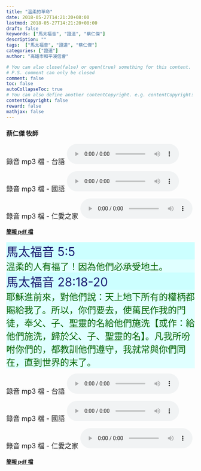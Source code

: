 ```yaml
---
title: "溫柔的革命"
date: 2018-05-27T14:21:20+08:00
lastmod: 2018-05-27T14:21:20+08:00
draft: false
keywords: ["馬太福音", "證道", "蔡仁傑"]
description: ""
tags:  ["馬太福音", "證道", "蔡仁傑"]
categories: ["證道"]
author: "高雄市和平浸信會"

# You can also close(false) or open(true) something for this content.
# P.S. comment can only be closed
comment: false
toc: false
autoCollapseToc: true
# You can also define another contentCopyright. e.g. contentCopyright: "This is another copyright."
contentCopyright: false
reward: false
mathjax: false
---
```


### 蔡仁傑 牧師

<font size="4">錄音 mp3 檔 - 台語 </font>
<audio controls src="https://hbc.nctu.me/mp3-s/s20180527t.mp3"></audio>

<font size="4">錄音 mp3 檔 - 國語 </font>
<audio controls src="https://hbc.nctu.me/mp3-s/s20180527c.mp3"></audio>

<font size="4">錄音 mp3 檔 - 仁愛之家 </font><audio controls src="https://hbc.nctu.me/mp3-s/s20180527k.mp3"></audio>

#### [簡報 pdf 檔](/pdf-s/s20180527.pdf "溫柔的革命")

<div style="background-color:#CCFFFF"><font size="6", color="#191970">
馬太福音 5:5
</font>
</div>

<div style="background-color:#E0FFFF"><font size="5", color="#006400">
溫柔的人有福了！因為他們必承受地土。
</font>
</div>

<div style="background-color:#CCFFFF"><font size="6", color="#191970">
馬太福音 28:18-20
</font>
</div>

<div style="background-color:#E0FFFF"><font size="5", color="#006400">
耶穌進前來，對他們說：天上地下所有的權柄都賜給我了。所以，你們要去，使萬民作我的門徒，奉父、子、聖靈的名給他們施洗【或作：給他們施洗，歸於父、子、聖靈的名】。凡我所吩咐你們的，都教訓他們遵守，我就常與你們同在，直到世界的末了。
</font>
</div>

<font size="4">錄音 mp3 檔 - 台語 </font>
<audio controls src="https://hbc.nctu.me/mp3-s/s20180527t.mp3"></audio>

<font size="4">錄音 mp3 檔 - 國語 </font>
<audio controls src="https://hbc.nctu.me/mp3-s/s20180527c.mp3"></audio>

<font size="4">錄音 mp3 檔 - 仁愛之家 </font><audio controls src="https://hbc.nctu.me/mp3-s/s20180527k.mp3"></audio>

#### [簡報 pdf 檔](/pdf-s/s20180527.pdf "溫柔的革命")